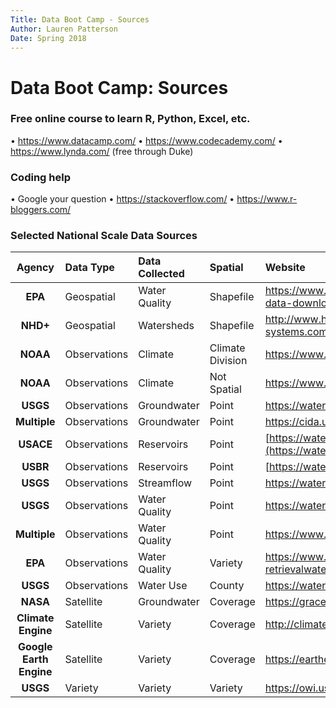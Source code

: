 ```yaml
---
Title: Data Boot Camp - Sources
Author: Lauren Patterson
Date: Spring 2018
---
```


# Data Boot Camp: Sources

### Free online course to learn R, Python, Excel, etc.

•	https://www.datacamp.com/
•	https://www.codecademy.com/
•	https://www.lynda.com/ (free through Duke)

### Coding help

•	Google your question
•	https://stackoverflow.com/
•	https://www.r-bloggers.com/



### Selected National Scale Data Sources

|       **Agency**        | **Data Type** | **Data Collected** | **Spatial**      | **Website**                              |
| :---------------------: | :------------ | :----------------- | :--------------- | :--------------------------------------- |
|         **EPA**         | Geospatial    | Water Quality      | Shapefile        | <https://www.epa.gov/waterdata/waters-geospatial-data-downloads#NationalGeospatialDatasets> |
|        **NHD+**         | Geospatial    | Watersheds         | Shapefile        | <http://www.horizon-systems.com/NHDPlus/NHDPlusV2_data.php> |
|        **NOAA**         | Observations  | Climate            | Climate Division | <https://www.ncdc.noaa.gov/sotc/>        |
|        **NOAA**         | Observations  | Climate            | Not Spatial      | <https://www.esrl.noaa.gov/psd/data/climateindices/list/> |
|        **USGS**         | Observations  | Groundwater        | Point            | <https://waterdata.usgs.gov/nwis>        |
|      **Multiple**       | Observations  | Groundwater        | Point            | <https://cida.usgs.gov/ngwmn/>           |
|        **USACE**        | Observations  | Reservoirs         | Point            | [https://water.usace.army.mil](https://water.usace.army.mil/) |
|        **USBR**         | Observations  | Reservoirs         | Point            | [https://water.usbr.gov](https://water.usbr.gov/) |
|        **USGS**         | Observations  | Streamflow         | Point            | <https://waterdata.usgs.gov/nwis>        |
|        **USGS**         | Observations  | Water Quality      | Point            | <https://waterdata.usgs.gov/nwis>        |
|      **Multiple**       | Observations  | Water Quality      | Point            | <https://www.waterqualitydata.us/portal/> |
|         **EPA**         | Observations  | Water Quality      | Variety          | <https://www.epa.gov/waterdata/storage-and-retrievalwater-quality-exchange-related-links> |
|        **USGS**         | Observations  | Water Use          | County           | <https://waterdata.usgs.gov/nwis>        |
|        **NASA**         | Satellite     | Groundwater        | Coverage         | <https://grace.jpl.nasa.gov/data/get-data/> |
|   **Climate Engine**    | Satellite     | Variety            | Coverage         | <http://climateengine.org/>              |
| **Google Earth Engine** | Satellite     | Variety            | Coverage         | <https://earthengine.google.com/datasets/> |
|        **USGS**         | Variety       | Variety            | Variety          | <https://owi.usgs.gov/>                  |